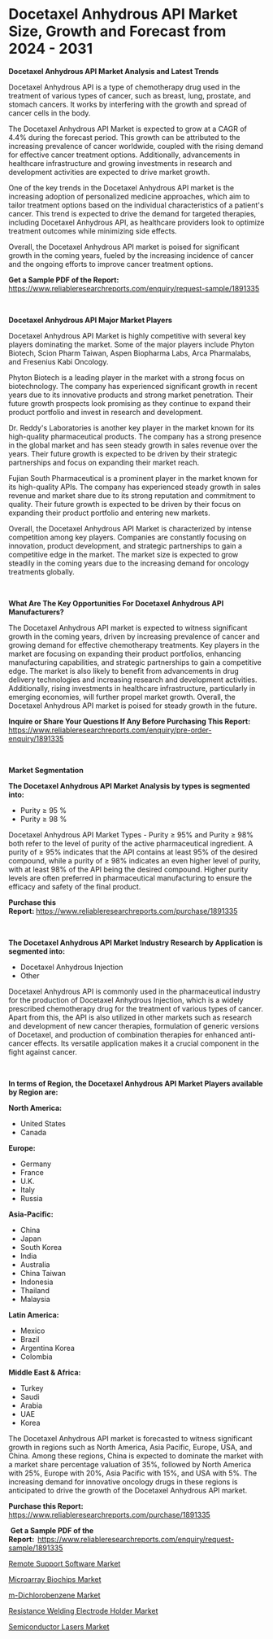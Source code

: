 <p><h1>Docetaxel Anhydrous API Market Size, Growth and Forecast from 2024 - 2031</h1></p><p><strong>Docetaxel Anhydrous API Market Analysis and Latest Trends</strong></p>
<p><p>Docetaxel Anhydrous API is a type of chemotherapy drug used in the treatment of various types of cancer, such as breast, lung, prostate, and stomach cancers. It works by interfering with the growth and spread of cancer cells in the body.</p><p>The Docetaxel Anhydrous API Market is expected to grow at a CAGR of 4.4% during the forecast period. This growth can be attributed to the increasing prevalence of cancer worldwide, coupled with the rising demand for effective cancer treatment options. Additionally, advancements in healthcare infrastructure and growing investments in research and development activities are expected to drive market growth.</p><p>One of the key trends in the Docetaxel Anhydrous API market is the increasing adoption of personalized medicine approaches, which aim to tailor treatment options based on the individual characteristics of a patient's cancer. This trend is expected to drive the demand for targeted therapies, including Docetaxel Anhydrous API, as healthcare providers look to optimize treatment outcomes while minimizing side effects.</p><p>Overall, the Docetaxel Anhydrous API market is poised for significant growth in the coming years, fueled by the increasing incidence of cancer and the ongoing efforts to improve cancer treatment options.</p></p>
<p><strong>Get a Sample PDF of the Report:&nbsp;</strong> <a href="https://www.reliableresearchreports.com/enquiry/request-sample/1891335">https://www.reliableresearchreports.com/enquiry/request-sample/1891335</a></p>
<p>&nbsp;</p>
<p><strong>Docetaxel Anhydrous API Major Market Players</strong></p>
<p><p>Docetaxel Anhydrous API Market is highly competitive with several key players dominating the market. Some of the major players include Phyton Biotech, Scion Pharm Taiwan, Aspen Biopharma Labs, Arca Pharmalabs, and Fresenius Kabi Oncology. </p><p>Phyton Biotech is a leading player in the market with a strong focus on biotechnology. The company has experienced significant growth in recent years due to its innovative products and strong market penetration. Their future growth prospects look promising as they continue to expand their product portfolio and invest in research and development.</p><p>Dr. Reddy's Laboratories is another key player in the market known for its high-quality pharmaceutical products. The company has a strong presence in the global market and has seen steady growth in sales revenue over the years. Their future growth is expected to be driven by their strategic partnerships and focus on expanding their market reach.</p><p>Fujian South Pharmaceutical is a prominent player in the market known for its high-quality APIs. The company has experienced steady growth in sales revenue and market share due to its strong reputation and commitment to quality. Their future growth is expected to be driven by their focus on expanding their product portfolio and entering new markets.</p><p>Overall, the Docetaxel Anhydrous API Market is characterized by intense competition among key players. Companies are constantly focusing on innovation, product development, and strategic partnerships to gain a competitive edge in the market. The market size is expected to grow steadily in the coming years due to the increasing demand for oncology treatments globally.</p></p>
<p>&nbsp;</p>
<p><strong>What Are The Key Opportunities For Docetaxel Anhydrous API Manufacturers?</strong></p>
<p><p>The Docetaxel Anhydrous API market is expected to witness significant growth in the coming years, driven by increasing prevalence of cancer and growing demand for effective chemotherapy treatments. Key players in the market are focusing on expanding their product portfolios, enhancing manufacturing capabilities, and strategic partnerships to gain a competitive edge. The market is also likely to benefit from advancements in drug delivery technologies and increasing research and development activities. Additionally, rising investments in healthcare infrastructure, particularly in emerging economies, will further propel market growth. Overall, the Docetaxel Anhydrous API market is poised for steady growth in the future.</p></p>
<p><strong>Inquire or Share Your Questions If Any Before Purchasing This Report:</strong> <a href="https://www.reliableresearchreports.com/enquiry/pre-order-enquiry/1891335">https://www.reliableresearchreports.com/enquiry/pre-order-enquiry/1891335</a></p>
<p>&nbsp;</p>
<p><strong>Market Segmentation</strong></p>
<p><strong>The Docetaxel Anhydrous API Market Analysis by types is segmented into:</strong></p>
<p><ul><li>Purity ≥ 95 %</li><li>Purity ≥ 98 %</li></ul></p>
<p><p>Docetaxel Anhydrous API Market Types - Purity ≥ 95% and Purity ≥ 98% both refer to the level of purity of the active pharmaceutical ingredient. A purity of ≥ 95% indicates that the API contains at least 95% of the desired compound, while a purity of ≥ 98% indicates an even higher level of purity, with at least 98% of the API being the desired compound. Higher purity levels are often preferred in pharmaceutical manufacturing to ensure the efficacy and safety of the final product.</p></p>
<p><strong>Purchase this Report:&nbsp;</strong><a href="https://www.reliableresearchreports.com/purchase/1891335">https://www.reliableresearchreports.com/purchase/1891335</a></p>
<p>&nbsp;</p>
<p><strong>The Docetaxel Anhydrous API Market Industry Research by Application is segmented into:</strong></p>
<p><ul><li>Docetaxel Anhydrous Injection</li><li>Other</li></ul></p>
<p><p>Docetaxel Anhydrous API is commonly used in the pharmaceutical industry for the production of Docetaxel Anhydrous Injection, which is a widely prescribed chemotherapy drug for the treatment of various types of cancer. Apart from this, the API is also utilized in other markets such as research and development of new cancer therapies, formulation of generic versions of Docetaxel, and production of combination therapies for enhanced anti-cancer effects. Its versatile application makes it a crucial component in the fight against cancer.</p></p>
<p>&nbsp;</p>
<p><strong>In terms of Region, the Docetaxel Anhydrous API Market Players available by Region are:</strong></p>
<p>
    <p> <strong> North America: </strong>
        <ul>
            <li>United States</li>
            <li>Canada</li>
        </ul>
        </p> 
    <p> <strong> Europe: </strong>
        <ul>
            <li>Germany</li>
            <li>France</li>
            <li>U.K.</li>
            <li>Italy</li>
            <li>Russia</li>
        </ul>
        </p> 
    <p> <strong> Asia-Pacific: </strong>
        <ul>
            <li>China</li>
            <li>Japan</li>
            <li>South Korea</li>
            <li>India</li>
            <li>Australia</li>
            <li>China Taiwan</li>
            <li>Indonesia</li>
            <li>Thailand</li>
            <li>Malaysia</li>
        </ul>
        </p> 
    <p> <strong> Latin America: </strong>
        <ul>
            <li>Mexico</li>
            <li>Brazil</li>
            <li>Argentina Korea</li>
            <li>Colombia</li>
        </ul>
        </p> 
    <p> <strong> Middle East & Africa: </strong>
        <ul>
            <li>Turkey</li>
            <li>Saudi</li>
            <li>Arabia</li>
            <li>UAE</li>
            <li>Korea</li>
        </ul>
    </p>
    </p>
<p><p>The Docetaxel Anhydrous API market is forecasted to witness significant growth in regions such as North America, Asia Pacific, Europe, USA, and China. Among these regions, China is expected to dominate the market with a market share percentage valuation of 35%, followed by North America with 25%, Europe with 20%, Asia Pacific with 15%, and USA with 5%. The increasing demand for innovative oncology drugs in these regions is anticipated to drive the growth of the Docetaxel Anhydrous API market.</p></p>
<p><strong>Purchase this Report: </strong><a href="https://www.reliableresearchreports.com/purchase/1891335">https://www.reliableresearchreports.com/purchase/1891335</a></p>
<p>&nbsp;<strong>Get a Sample PDF of the Report:&nbsp;&nbsp;</strong><a href="https://www.reliableresearchreports.com/enquiry/request-sample/1891335">https://www.reliableresearchreports.com/enquiry/request-sample/1891335</a></p>
<p><strong></strong></p>
<p><p><a href="https://gamy-alyssum-396.notion.site/Remote-Support-Software-Market-Share-Market-New-Trends-Analysis-Report-By-Type-By-Application-By-e6343a965a71467f92595d65f8aabca9">Remote Support Software Market</a></p><p><a href="https://view.publitas.com/reportprime-1/microarray-biochips-market-size-2024-2031-global-industrial-analysis-key-geographical-regions-market-share-top-key-players-product-types-and-forecast-research-report/">Microarray Biochips Market</a></p><p><a href="https://fearless-okapi-6c8.notion.site/m-Dichlorobenzene-Market-Research-Report-Provides-thorough-Industry-Overview-which-offers-an-In-Dep-85e9c20666894511aeee90e2a2c1785c">m-Dichlorobenzene Market</a></p><p><a href="https://poised-avenue-46d.notion.site/Resistance-Welding-Electrode-Holder-Market-Size-Reflecting-a-Forecast-Till-2031-Market-By-Type-By--e074cf4de2e846f0a954bf468a8b5532">Resistance Welding Electrode Holder Market</a></p><p><a href="https://view.publitas.com/reportprime-1/semiconductor-lasers-market-size-and-examines-its-market-scope-with-a-primary-focus-on-growth-opportunities-and-forecasted-trends-spanning-from-2024-to-2031/">Semiconductor Lasers Market</a></p></p>
